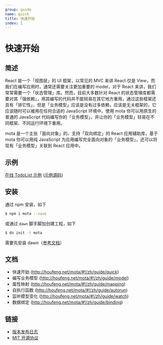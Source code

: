 ```yaml
---
group: guide
name: quick
title: 快速开始
index: 1
---
```


# 快速开始

## 简述

React 是一个「视图层」的 UI 框架，以常见的 MVC 来讲 React 仅是 View，而我们在编写应用时，通常还需要关注更加重要的 model，对于 React 来讲，我们常常需要一个「状态管理」库。然而，目前大多数针对 React 的状态管理库都需要对其「强依赖」，用其编写的代码并不能轻易在其它地方重用，通过这些框架还具有「排它性」，但是「业务模型」应该是没有过多依赖，应该是无关框架的，它应该随时可以被用在任何合适的 JavaScript 环境中，使用 mota 你可以用原生的普通的 JavaScript 代码编写你的「业务模型」，并让你的「业务模型」轻易在不同框架、不同运行环境下重用。

mota 是一个主张「面向对象」的、支持「双向绑定」的 React 应用辅助库，基于 mota 你可以用纯 JavaScript 为应用编写完全面向对象的「业务模型」，还可以将现有「业务模型」关联到 React 应用中。

## 示例

[在线 TodoList 示例](http://houfeng.net/dn-template-mota/example/)
([示例源码](https://github.com/Houfeng/dn-template-mota))

## 安装

通过 npm 安装，如下
```sh
$ npm i mota --save
```

或通过 `dawn` 脚手脚加创建工程，如下

```sh
$ dn init -t mota
```

需要先安装 dawn（[参考文档](https://alibaba.github.io/dawn/docs/)）

## 文档
- 快速开始 (http://houfeng.net/mota/#!/zh/guide/quick)
- 编写业务模型 (http://houfeng.net/mota/#!/zh/guide/model)
- 属性映射 (http://houfeng.net/mota/#!/zh/guide/mapping)
- 自执行函数 (http://houfeng.net/mota/#!/zh/guide/autorun)
- 监听模型变化 (http://houfeng.net/mota/#!/zh/guide/watch)
- 数据绑定 (http://houfeng.net/mota/#!/zh/guide/binding)

## 链接
- [版本发布日志](https://github.com/Houfeng/mota/releases)
- [MIT 开源协议](https://tldrlegal.com/license/mit-license)